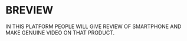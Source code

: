 # BREVIEW
IN THIS PLATFORM PEOPLE WILL GIVE REVIEW OF SMARTPHONE AND MAKE GENUINE VIDEO ON THAT PRODUCT.
